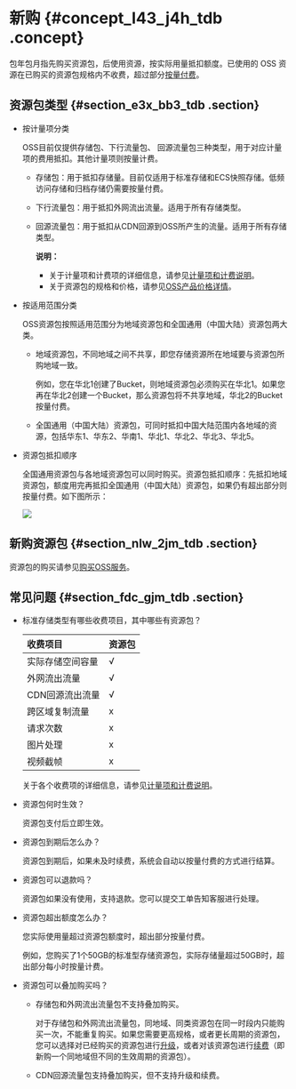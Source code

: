 # 新购 {#concept_l43_j4h_tdb .concept}

包年包月指先购买资源包，后使用资源，按实际用量抵扣额度。已使用的 OSS 资源在已购买的资源包规格内不收费，超过部分[按量付费](cn.zh-CN/产品定价/计费方式/按量付费.md#)。

## 资源包类型 {#section_e3x_bb3_tdb .section}

-   按计量项分类

    OSS目前仅提供存储包、下行流量包、 回源流量包三种类型，用于对应计量项的费用抵扣。其他计量项则按量计费。

    -   存储包：用于抵扣存储量。目前仅适用于标准存储和ECS快照存储。低频访问存储和归档存储仍需要按量付费。
    -   下行流量包：用于抵扣外网流出流量。适用于所有存储类型。
    -   回源流量包：用于抵扣从CDN回源到OSS所产生的流量。适用于所有存储类型。

        **说明：** 

        -   关于计量项和计费项的详细信息，请参见[计量项和计费说明](cn.zh-CN/产品定价/计量项和计费项.md#)。
        -   关于资源包的规格和价格，请参见[OSS产品价格详情](https://www.aliyun.com/price/product#/oss/detail)。
-   按适用范围分类

    OSS资源包按照适用范围分为地域资源包和全国通用（中国大陆）资源包两大类。

    -   地域资源包，不同地域之间不共享，即您存储资源所在地域要与资源包所购地域一致。

        例如，您在华北1创建了Bucket，则地域资源包必须购买在华北1。如果您再在华北2创建一个Bucket，那么资源包将不共享地域，华北2的Bucket按量付费。

    -   全国通用（中国大陆）资源包，可同时抵扣中国大陆范围内各地域的资源，包括华东1、华东2、华南1、华北1、华北2、华北3、华北5。

-   资源包抵扣顺序

    全国通用资源包与各地域资源包可以同时购买。资源包抵扣顺序：先抵扣地域资源包，额度用完再抵扣全国通用（中国大陆）资源包，如果仍有超出部分则按量付费。如下图所示：

    ![](http://static-aliyun-doc.oss-cn-hangzhou.aliyuncs.com/assets/img/4324/1533626775879_zh-CN.jpg)


## 新购资源包 {#section_nlw_2jm_tdb .section}

资源包的购买请参见[购买OSS服务](../../../../cn.zh-CN/快速入门/购买OSS服务.md#)。

## 常见问题 {#section_fdc_gjm_tdb .section}

-   标准存储类型有哪些收费项目，其中哪些有资源包？

    |收费项目|资源包|
    |:---|:--|
    |实际存储空间容量|√|
    |外网流出流量|√|
    |CDN回源流出流量|√|
    |跨区域复制流量|x|
    |请求次数|x|
    |图片处理|x|
    |视频截帧|x|

    关于各个收费项的详细信息，请参见[计量项和计费说明](cn.zh-CN/产品定价/计量项和计费项.md#)。

-   资源包何时生效？

    资源包支付后立即生效。

-   资源包到期后怎么办？

    资源包到期后，如果未及时续费，系统会自动以按量付费的方式进行结算。

-   资源包可以退款吗？

    资源包如果没有使用，支持退款。您可以提交工单告知客服进行处理。

-   资源包超出额度怎么办？

    您实际使用量超过资源包额度时，超出部分按量付费。

    例如，您购买了1个50GB的标准型存储资源包，实际存储量超过50GB时，超出部分每小时按量计费。

-   资源包可以叠加购买吗？
    -   存储包和外网流出流量包不支持叠加购买。

        对于存储包和外网流出流量包，同地域、同类资源包在同一时段内只能购买一次，不能重复购买。如果您需要更高规格，或者更长周期的资源包，您可以选择对已经购买的资源包进行[升级](cn.zh-CN/产品定价/计费方式/包年包月/升级.md#)，或者对该资源包进行[续费](cn.zh-CN/产品定价/计费方式/包年包月/续费.md#)（即新购一个同地域但不同的生效周期的资源包）。

    -   CDN回源流量包支持叠加购买，但不支持升级和续费。


